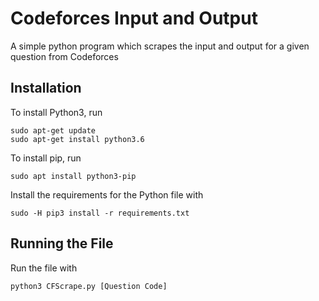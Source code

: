 # Codeforces Input and Output
A simple python program which scrapes the input and output for a given question from Codeforces

## Installation
To install Python3, run <br>
```
sudo apt-get update
sudo apt-get install python3.6
```
To install pip, run<br>
```
sudo apt install python3-pip
```
Install the requirements for the Python file with <br>
```
sudo -H pip3 install -r requirements.txt
```

## Running the File
Run the file with <br>
```
python3 CFScrape.py [Question Code]
```

